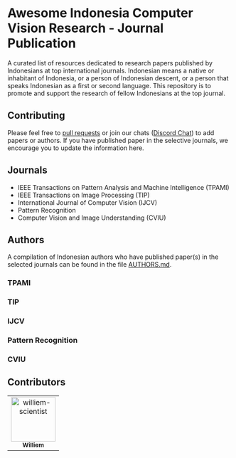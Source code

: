 # Awesome Indonesia Computer Vision Research - Journal Publication

A curated list of resources dedicated to research papers published by Indonesians at top international journals. Indonesian means a native or inhabitant of Indonesia, or a person of Indonesian descent, or a person that speaks Indonesian as a first or second language. This repository is to promote and support the research of fellow Indonesians at the top journal.

## Contributing
Please feel free to [pull requests](https://github.com/indonesia-vision-ai/awesome-indonesia-vision-research-journal/pulls) or join our chats ([Discord Chat](https://discord.gg/aTsC6AbVRw)) to add papers or authors. If you have published paper in the selective journals, we encourage you to update the information here. 

## Journals
- IEEE Transactions on Pattern Analysis and Machine Intelligence (TPAMI)
- IEEE Transactions on Image Processing (TIP)
- International Journal of Computer Vision (IJCV)
- Pattern Recognition
- Computer Vision and Image Understanding (CVIU)

## Authors

A compilation of Indonesian authors who have published paper(s) in the selected journals can be found in the file [AUTHORS.md](./AUTHORS.md).


### TPAMI


### TIP


### IJCV


### Pattern Recognition


### CVIU


## Contributors

<!-- readme: collaborators,contributors -start -->
<table>
<tr>
    <td align="center">
        <a href="https://github.com/williem-scientist">
            <img src="https://avatars.githubusercontent.com/u/23333483?v=4" width="100;" alt="williem-scientist"/>
            <br />
            <sub><b>Williem</b></sub>
        </a>
    </td></tr>
</table>
<!-- readme: collaborators,contributors -end -->
